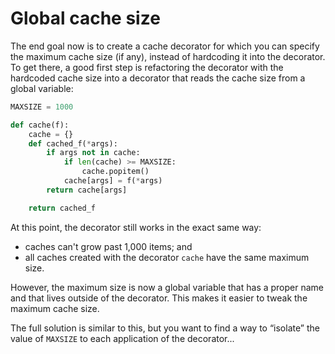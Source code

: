 # Global cache size

The end goal now is to create a cache decorator for which you can specify the maximum cache size (if any), instead of hardcoding it into the decorator.
To get there, a good first step is refactoring the decorator with the hardcoded cache size into a decorator that reads the cache size from a global variable:

```python
MAXSIZE = 1000

def cache(f):
    cache = {}
    def cached_f(*args):
        if args not in cache:
            if len(cache) >= MAXSIZE:
                cache.popitem()
            cache[args] = f(*args)
        return cache[args]

    return cached_f
```

At this point, the decorator still works in the exact same way:

 - caches can't grow past 1,000 items; and
 - all caches created with the decorator `cache` have the same maximum size.

However, the maximum size is now a global variable that has a proper name and that lives outside of the decorator.
This makes it easier to tweak the maximum cache size.

The full solution is similar to this, but you want to find a way to “isolate” the value of `MAXSIZE` to each application of the decorator...
